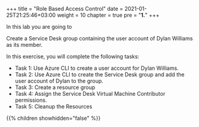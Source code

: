 +++
title = "Role Based Access Control"
date = 2021-01-25T21:25:46+03:00
weight = 10
chapter = true
pre = "<b>1.</b>"
+++

In this lab you are going to

Create a Service Desk group containing the user account of Dylan Williams as its member.

In this exercise, you will complete the following tasks:

- Task 1: Use Azure CLI to create a user account for Dylan Williams.
- Task 2: Use Azure CLI to create the Service Desk group and add the user account of Dylan to the group.
- Task 3: Create a resource group
- Task 4: Assign the Service Desk Virtual Machine Contributor permissions.
- Task 5: Cleanup the Resources

{{% children showhidden="false" %}}